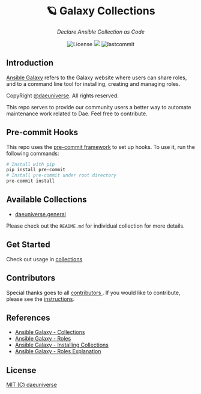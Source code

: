 <h1 align="center">🪐 Galaxy Collections</h1>
<p align="center">
    <em>Declare Ansible Collection as Code</em>
</p>
<p align="center">
    <img src="https://custom-icon-badges.herokuapp.com/github/license/daeuniverse/galaxy-collections?logo=law&color=orange" alt="License"/>
    <img src="https://custom-icon-badges.herokuapp.com/github/issues-pr-closed/daeuniverse/galaxy-collections?color=purple&logo=git-pull-request&logoColor=white"/>
    <img src="https://img.shields.io/github/last-commit/daeuniverse/galaxy-collections" alt="lastcommit"/>
</p>

## Introduction

[Ansible Galaxy](https://docs.ansible.com/ansible/latest/galaxy/user_guide.html#ansible-galaxy) refers to the Galaxy website where users can share roles, and to a command line tool for installing, creating and managing roles.

CopyRight [@daeuniverse](https://github.com/daeuniverse). All rights reserved.

This repo serves to provide our community users a better way to automate maintenance work related to Dae. Feel free to contribute.

## Pre-commit Hooks

This repo uses the [pre-commit framework](https://github.com/pre-commit/pre-commit-hooks) to set up hooks. To use it, run the following commands:

```bash
# Install with pip
pip install pre-commit
# Install pre-commit under root directory
pre-commit install
```

## Available Collections

- [daeuniverse.general](https://github.com/daeuniverse/galaxy-collections/tree/master/collections/general)

Please check out the `README.md` for individual collection for more details.

## Get Started

Check out usage in [collections](https://github.com/daeuniverse/galaxy-collections/tree/master/collections)

## Contributors

Special thanks goes to all [ contributors ](https://github.com/daeuniverse/galaxy-collections/graphs/contributors). If you would like to contribute, please see the [instructions](https://github.com/daeuniverse/galaxy-collections/blob/master/docs/contribute.md).

## References

- [Ansible Galaxy - Collections](https://docs.ansible.com/ansible/latest/galaxy/user_guide.html#ansible-galaxy)
- [Ansible Galaxy - Roles](https://docs.ansible.com/ansible/2.7/reference_appendices/galaxy.html#ansible-galaxy)
- [Ansible Galaxy - Installing Collections](https://docs.ansible.com/ansible/devel/collections_guide/collections_installing.html)
- [Ansible Galaxy - Roles Explanation](https://docs.ansible.com/ansible/latest/user_guide/playbooks_reuse_roles.html)

## License

[MIT (C) daeuniverse](https://github.com/yqlbu/daeuniverse/galaxy-collections/blob/master/LICENSE)
